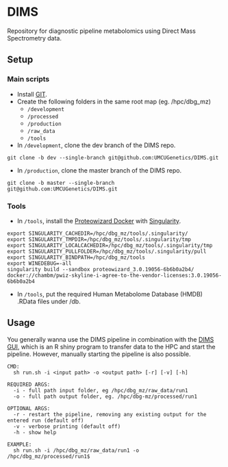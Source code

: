 # DIMS
Repository for diagnostic pipeline metabolomics using Direct Mass Spectrometry data.

## Setup
### Main scripts
- Install [GIT](https://git-scm.com/downloads). 
- Create the following folders in the same root map (eg. /hpc/dbg_mz)
  - `/development`
  - `/processed`
  - `/production`
  - `/raw_data`
  - `/tools`
- In `/development`, clone the dev branch of the DIMS repo. 
```
git clone -b dev --single-branch git@github.com:UMCUGenetics/DIMS.git
```
- In `/production`, clone the master branch of the DIMS repo.
```
git clone -b master --single-branch git@github.com:UMCUGenetics/DIMS.git
```

### Tools
- In `/tools`, install the [Proteowizard Docker](https://hub.docker.com/r/chambm/pwiz-skyline-i-agree-to-the-vendor-licenses) with [Singularity](https://singularity.lbl.gov/).
```
export SINGULARITY_CACHEDIR=/hpc/dbg_mz/tools/.singularity/
export SINGULARITY_TMPDIR=/hpc/dbg_mz/tools/.singularity/tmp
export SINGULARITY_LOCALCACHEDIR=/hpc/dbg_mz/tools/.singularity/tmp
export SINGULARITY_PULLFOLDER=/hpc/dbg_mz/tools/.singularity/pull
export SINGULARITY_BINDPATH=/hpc/dbg_mz/tools
export WINEDEBUG=-all
singularity build --sandbox proteowizard_3.0.19056-6b6b0a2b4/ docker://chambm/pwiz-skyline-i-agree-to-the-vendor-licenses:3.0.19056-6b6b0a2b4
```
- In `/tools`, put the required Human Metabolome Database (HMDB) .RData files under /db.

## Usage

You generally wanna use the DIMS pipeline in combination with the [DIMS GUI](https://github.com/UMCUGenetics/DIMS_GUI/), which is an R shiny program to transfer data to the HPC and start the pipeline. However, manually starting the pipeline is also possible.
```
CMD:
  sh run.sh -i <input path> -o <output path> [-r] [-v] [-h]

REQUIRED ARGS:
  -i - full path input folder, eg /hpc/dbg_mz/raw_data/run1
  -o - full path output folder, eg. /hpc/dbg-mz/processed/run1

OPTIONAL ARGS:
  -r - restart the pipeline, removing any existing output for the entered run (default off)
  -v - verbose printing (default off)
  -h - show help

EXAMPLE:
  sh run.sh -i /hpc/dbg_mz/raw_data/run1 -o /hpc/dbg_mz/processed/run1$
```
